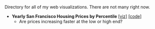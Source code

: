 Directory for all of my web visualizations.  There are not many right now.

* **Yearly San Francisco Housing Prices by Percentile**  [[viz]](http://saltzberg.github.io/sf_real_estate/)  [[code]](sf_real_estate/by_percentile_year)
  - Are prices increasing faster at the low or high end?



